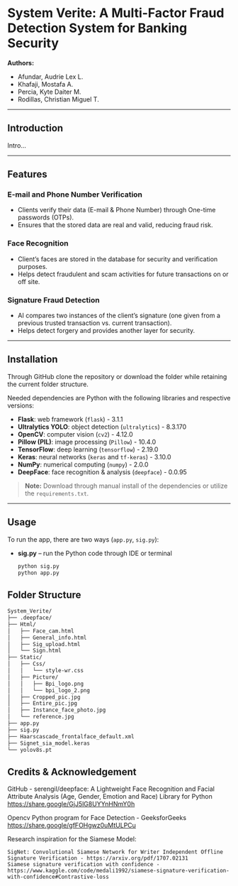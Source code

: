 # System Verite: A Multi-Factor Fraud Detection System for Banking Security  

**Authors:**  
- Afundar, Audrie Lex L.  
- Khafaji, Mostafa A.  
- Percia, Kyte Daiter M.  
- Rodillas, Christian Miguel T.  

---

## Introduction  
Intro…  

---

## Features  

### E-mail and Phone Number Verification  
- Clients verify their data (E-mail & Phone Number) through One-time passwords (OTPs).  
- Ensures that the stored data are real and valid, reducing fraud risk.  

### Face Recognition  
- Client’s faces are stored in the database for security and verification purposes.  
- Helps detect fraudulent and scam activities for future transactions on or off site.  

### Signature Fraud Detection  
- AI compares two instances of the client’s signature (one given from a previous trusted transaction vs. current transaction).  
- Helps detect forgery and provides another layer for security.  

---

## Installation  
Through GitHub clone the repository or download the folder while retaining the current folder structure.  

Needed dependencies are Python with the following libraries and respective versions:  

- **Flask**: web framework (`flask`) - 3.1.1  
- **Ultralytics YOLO**: object detection (`ultralytics`) - 8.3.170  
- **OpenCV**: computer vision (`cv2`) - 4.12.0  
- **Pillow (PIL)**: image processing (`Pillow`) - 10.4.0  
- **TensorFlow**: deep learning (`tensorflow`) - 2.19.0  
- **Keras**: neural networks (`keras` and `tf-keras`) - 3.10.0  
- **NumPy**: numerical computing (`numpy`) - 2.0.0  
- **DeepFace**: face recognition & analysis (`deepface`) - 0.0.95  

> **Note:** Download through manual install of the dependencies or utilize the `requirements.txt`.  

---

## Usage  
To run the app, there are two ways (`app.py`, `sig.py`):  

- **sig.py** – run the Python code through IDE or terminal  
  ```bash
  python sig.py
  python app.py

## Folder Structure
```bash
System_Verite/
├── .deepface/
├── Html/
│   ├── Face_cam.html
│   ├── General_info.html
│   ├── Sig_upload.html
│   └── Sign.html
├── Static/
│   ├── Css/
│   │   └── style-wr.css
│   ├── Picture/
│   │   ├── Bpi_logo.png
│   │   └── bpi_logo_2.png
│   ├── Cropped_pic.jpg
│   ├── Entire_pic.jpg
│   ├── Instance_face_photo.jpg
│   └── reference.jpg
├── app.py
├── sig.py
├── Haarscascade_frontalface_default.xml
├── Signet_sia_model.keras
└── yolov8s.pt
```
## Credits & Acknowledgement

GitHub - serengil/deepface: A Lightweight Face Recognition and Facial Attribute Analysis (Age, Gender, Emotion and Race) Library for Python https://share.google/GjJ5lG8UYYnHNmY0h

Opencv Python program for Face Detection - GeeksforGeeks https://share.google/gfFOHgwz0uMtULPCu

Research inspiration for the Siamese Model:

	SigNet: Convolutional Siamese Network for Writer Independent Offline Signature Verification - https://arxiv.org/pdf/1707.02131
	Siamese signature verification with confidence - https://www.kaggle.com/code/medali1992/siamese-signature-verification-with-confidence#Contrastive-loss
